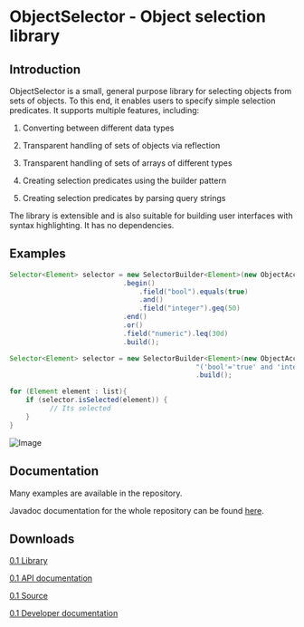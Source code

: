 ObjectSelector - Object selection library
====

Introduction
------
ObjectSelector is a small, general purpose library for selecting objects from 
sets of objects. To this end, it enables users to specify simple selection predicates. It 
supports multiple features, including: 

1. Converting between different data types

2. Transparent handling of sets of objects via reflection

3. Transparent handling of sets of arrays of different types

4. Creating selection predicates using the builder pattern 

5. Creating selection predicates by parsing query strings

The library is extensible and is also suitable for building user interfaces with
syntax highlighting. It has no dependencies.

Examples
------

```Java
Selector<Element> selector = new SelectorBuilder<Element>(new ObjectAccessor<Element>(Element.class))
			                .begin()
			                    .field("bool").equals(true)
			                    .and()
			                    .field("integer").geq(50)
			                .end()
			                .or()
			                .field("numeric").leq(30d)
			                .build();
```

```Java
Selector<Element> selector = new SelectorBuilder<Element>(new ObjectAccessor<Element>(Element.class),
                                              "('bool'='true' and 'integer'>='50') or 'numeric'<='30'")
                                              .build();
```

```Java
for (Element element : list){
	if (selector.isSelected(element)) {
          // Its selected
    }
}
```

![Image](https://raw.github.com/prasser/object-selector/master/doc/example.png)

Documentation
------
Many examples are available in the repository.

Javadoc documentation for the whole repository can be found
[here](https://rawgithub.com/prasser/object-selector/master/doc/index.html).

Downloads
------
[0.1 Library](https://raw.github.com/prasser/object-selector/master/jars/objectselector-0.1-lib.jar)

[0.1 API documentation](https://raw.github.com/prasser/object-selector/master/jars/objectselector-0.1-api-doc.jar)

[0.1 Source](https://raw.github.com/prasser/object-selector/master/jars/objectselector-0.1-src.jar)

[0.1 Developer documentation](https://raw.github.com/prasser/object-selector/master/jars/objectselector-0.1-dev-doc.jar)